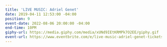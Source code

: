```yaml
---
title: 'LIVE MUSIC: Adriel Genet'
date: 2019-04-11 12:53:00 -04:00
position: 9
event-date: 2022-08-06 20:00:00 -04:00
end-time: 10PM
giphy-url: https://media.giphy.com/media/xUNd9IEtKRMPk7O2EE/giphy.gif
event-url: https://www.eventbrite.com/e/live-music-adriel-genet-tickets-390813382347
---
```


